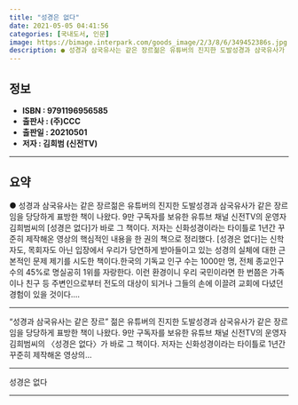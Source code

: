 ```yaml
---
title: "성경은 없다"
date: 2021-05-05 04:41:56
categories: [국내도서, 인문]
image: https://bimage.interpark.com/goods_image/2/3/8/6/349452386s.jpg
description: ● 성경과 삼국유사는 같은 장르젊은 유튜버의 진지한 도발성경과 삼국유사가 같은 장르임을 당당하게 표방한 책이 나왔다. 9만 구독자를 보유한 유튜브 채널 신전TV의 운영자 김희범씨의 [성경은 없다]가 바로 그 책이다. 저자는 신화성경이라는 타이틀로 1년간 꾸준히 제작해온 영상의 핵심적인
---
```


## **정보**

- **ISBN : 9791196956585**
- **출판사 : (주)CCC**
- **출판일 : 20210501**
- **저자 : 김희범 (신전TV)**

------



## **요약**

●  성경과 삼국유사는 같은 장르젊은 유튜버의 진지한 도발성경과 삼국유사가 같은 장르임을 당당하게 표방한 책이 나왔다. 9만 구독자를 보유한 유튜브 채널 신전TV의 운영자 김희범씨의 [성경은 없다]가 바로 그 책이다. 저자는 신화성경이라는 타이틀로 1년간 꾸준히 제작해온 영상의 핵심적인 내용을 한 권의 책으로 정리했다. [성경은 없다]는 신학자도, 목회자도 아닌 입장에서 우리가 당연하게 받아들이고 있는 성경의 실체에 대한 근본적인 문제 제기를 시도한 책이다.한국의 기독교 인구 수는 1000만 명, 전체 종교인구 수의 45%로 명실공히 1위를 자랑한다. 이런 환경이니 우리 국민이라면 한 번쯤은 가족이나 친구 등 주변인으로부터 전도의 대상이 되거나 그들의 손에 이끌려 교회에 다녔던 경험이 있을 것이다....

------

“성경과 삼국유사는 같은 장르”
젊은 유튜버의 진지한 도발성경과 삼국유사가 같은 장르임을 당당하게 표방한 책이 나왔다. 9만 구독자를 보유한 유튜브 채널 신전TV의 운영자 김희범씨의 〈성경은 없다〉가 바로 그 책이다. 저자는 신화성경이라는 타이틀로 1년간 꾸준히 제작해온 영상의... 

------


성경은 없다 

------


